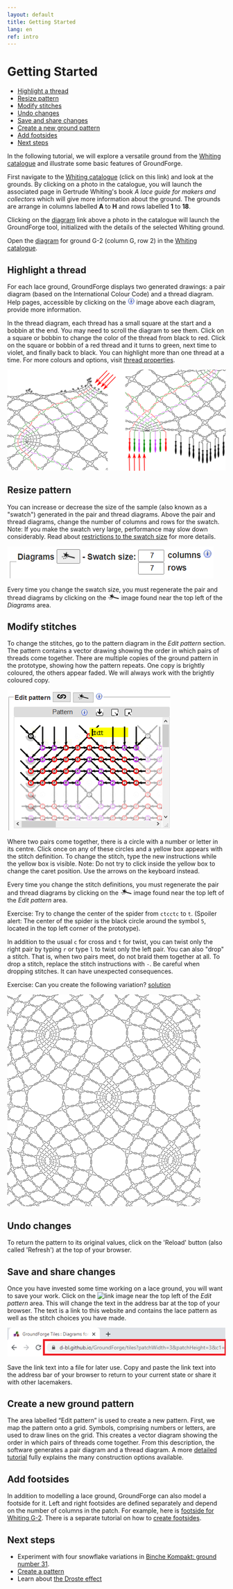 ```yaml
---
layout: default
title: Getting Started
lang: en
ref: intro
---
```


Getting Started
==========
+ [Highlight a thread](#highlight-a-thread)
+ [Resize pattern](#resize-pattern)
+ [Modify stitches](#modify-stitches)
+ [Undo changes](#undo-changes)
+ [Save and share changes](#save-and-share-changes)
+ [Create a new ground pattern](#create-a-new-ground-pattern)
+ [Add footsides](#add-footsides)
+ [Next steps](#next-steps)
   
In the following tutorial, we will explore a versatile ground from the [Whiting catalogue] and illustrate some basic features of GroundForge. 

First navigate to the [Whiting catalogue] (click on this link) and look at the grounds.  By clicking on a photo in the catalogue, you will launch the associated page in Gertrude Whiting's book *A lace guide for makers and collectors* which will give more information about the ground.  The grounds are arrange in columns labelled __A__ to __H__ and rows labelled __1__ to __18__.
 
Clicking on the [diagram] link above a photo in the catalogue will launch the GroundForge tool, initialized with the details of the selected Whiting ground.

Open the [diagram] for ground G-2 (column G, row 2) in the [Whiting catalogue].

[Whiting catalogue]: /gw-lace-to-gf/

[diagram]: /GroundForge/tiles?whiting=G2_P199&patchWidth=14&patchHeight=13&f1=ctctt&a1=ctcctc&j2=ctc&i2=ctcll&h2=ctctt&g2=ctctt&f2=ctctt&e2=ctctt&d2=ctctt&c2=ctcrrr&b2=ctc&j3=ctcll&i3=ctctt&h3=ctctt&g3=ctcttl&f3=ctc&e3=ctcttr&d3=ctctt&c3=ctctt&b3=ctcrrr&a3=ctc&j4=ctctt&i4=ctctt&h4=ctcttl&g4=ctc&f4=ctc&e4=ctc&d4=ctcttr&c4=ctctt&b4=ctctt&a4=ctcttt&j5=ctctt&i5=ctcttl&h5=ctc&g5=ctc&e5=ctc&d5=ctc&c5=ctcttr&b5=ctctt&a5=ctctt&tile=5----5----,-CDD632AAB,5666632222,5666632222,56666-2222&tileStitch=ctct&shiftColsSW=-5&shiftRowsSW=5&shiftColsSE=5&shiftRowsSE=5

## Highlight a thread
For each lace ground, GroundForge displays two generated drawings: a pair diagram (based on the International Colour Code) and a thread diagram. Help pages, accessible by clicking on the ![info](../images/information-icon.png) image above each diagram, provide more information.

In the thread diagram, each thread has a small square at the start and a bobbin at the end. You may need to scroll the diagram to see them. Click on a square or bobbin to change the color of the thread from black to red. Click on the square or bobbin of a red thread  and it turns to green, next time to violet, and finally back to black. You can highlight more than one thread at a time. For more colours and options, visit [thread properties](Thread-Properties).

![](images/G2-toggle-thread.png)

## Resize pattern

You can increase or decrease the size of the sample (also known as a "swatch") generated in the pair and thread diagrams. Above the pair and thread diagrams, change the number of columns and rows for the swatch. Note: If you make the swatch very large, performance may slow down considerably.  Read about [restrictions to the swatch size](Patch-Size) for more details. 

![](images/patch-size.png)

Every time you change the swatch size, you must regenerate the pair and thread diagrams by clicking on the ![wand](../images/wand.png) image found near the top left of the _Diagrams_ area.

## Modify stitches

To change the stitches, go to the pattern diagram in the _Edit pattern_ section. The pattern contains a vector drawing showing the order in which pairs of threads come together. There are multiple copies of the ground pattern in the prototype, showing how the pattern repeats. One copy is brightly coloured, the others appear faded. We will always work with the brightly coloured copy.

![](images/G2-stitch-editor.png)

Where two pairs come together, there is a circle with a number or letter in its centre. Click once on any of these circles and a yellow box appears with the stitch definition. To change the stitch, type the new instructions while the yellow box is visible. Note: Do not try to click inside the yellow box to change the caret position.  Use the arrows on the keyboard instead.  

Every time you change the stitch definitions, you must regenerate the pair and thread diagrams by clicking on the ![wand](../images/wand.png) image found near the top left of the _Edit pattern_ area.

Exercise: Try to change the center of the spider from `ctcctc` to `t`. (Spoiler alert: The center of the spider is the black circle around the symbol `5`, located in the top left corner of the prototype).

In addition to the usual `c` for cross and `t` for twist, you can twist only the right pair by typing `r` or type `l` to twist only the left pair. You can also "drop" a stitch. That is, when two pairs meet, do not braid them together at all. To drop a stitch, replace the stitch instructions with `-`. Be careful when dropping stitches. It can have unexpected consequences.

Exercise: Can you create the following variation? [solution](/GroundForge/tiles?whiting=G2_P199&patchWidth=20&patchHeight=20&f1=-&a1=t&j2=ctc&i2=ctclll&h2=ctctt&g2=ctctt&f2=ctctt&e2=ctctt&d2=ctctt&c2=ctcrrr&b2=ctc&j3=ctclll&i3=ctctt&h3=ctctt&g3=ctcttl&f3=ctc&e3=ctcttr&d3=ctctt&c3=ctctt&b3=ctcrrr&a3=ctc&j4=ctctt&i4=ctctt&h4=ctcttl&g4=ctc&f4=ctc&e4=ctc&d4=ctcttr&c4=ctctt&b4=ctctt&a4=ctcttt&j5=ctctt&i5=ctcttl&h5=ctc&g5=ctc&e5=ctc&d5=ctc&c5=ctcttr&b5=ctctt&a5=ctctt&tile=5----5----,-CDD632AAB,5666632222,5666632222,56666-2222&footsideStitch=ctctt&tileStitch=ctct&headsideStitch=ctctt&shiftColsSW=-5&shiftRowsSW=5&shiftColsSE=5&shiftRowsSE=5)

![](images/G2-modified.png)

## Undo changes

To return the pattern to its original values, click on the 'Reload' button (also called 'Refresh') at the top of your browser.

## Save and share changes

Once you have invested some time working on a lace ground, you will want to save your work. Click on the ![link](../images/link.png) image near the top left of the _Edit pattern_ area. This will change the text in the address bar at the top of your browser. The text is a link to this website and contains the lace pattern as well as the stitch choices you have made.

![](images/save-link.png)

Save the link text into a file for later use. Copy and paste the link text into the address bar of your browser to return to your current state or share it with other lacemakers.

## Create a new ground pattern

The area labelled “Edit pattern” is used to create a new pattern. First, we map the pattern onto a grid. Symbols, comprising numbers or letters, are used to draw lines on the grid. This creates a vector diagram showing the order in which pairs of threads come together. From this description, the software generates a pair diagram and a thread diagram. A more [detailed tutorial](Advanced) fully explains the many construction options available.

## Add footsides

In addition to modelling a lace ground, GroundForge can also model a footside for it. Left and right footsides are defined separately and depend on the number of columns in the patch. For example, here is [footside for Whiting G-2](/GroundForge/tiles?whiting=G2_P199&patchWidth=11&patchHeight=22&r1=ctcrr&q1=ctc&j1=ctctt&e1=ctcctc&c1=ctc&b1=ctcll&s2=ctctt&r2=ctc&q2=ctcll&p2=ctc&n2=ctc&m2=ctclll&l2=ctctt&k2=ctctt&j2=ctctt&i2=ctctt&h2=ctctt&g2=ctcrrr&f2=ctc&d2=ctc&c2=ctcrr&b2=ctc&a2=ctctt&r3=ctcrr&q3=ctc&p3=ctcrr&n3=ctclll&m3=ctctt&l3=ctctt&k3=ctcttl&j3=ctc&i3=ctcttr&h3=ctctt&g3=ctctt&f3=ctcrrr&e3=ctc&d3=ctcll&c3=ctc&b3=ctcll&s4=ctctt&r4=ctc&q4=ctcll&p4=ctctt&n4=ctctt&m4=ctctt&l4=ctcttl&k4=ctc&j4=ctc&i4=ctc&h4=ctcttr&g4=ctctt&f4=ctctt&e4=ctcttt&d4=ctctt&c4=ctcrr&b4=ctc&a4=ctctt&r5=ctcrr&q5=ctc&p5=ctctt&n5=ctctt&m5=ctcttl&l5=ctc&k5=ctc&i5=ctc&h5=ctc&g5=ctcttr&f5=ctctt&e5=ctctt&d5=ctctt&c5=ctc&b5=ctcll&s6=ctctt&r6=ctc&q6=ctcll&c6=ctcrr&b6=ctc&a6=ctctt&s7=ctctt&r7=ctcrr&q7=ctc&p7=ctctt&d7=ctctt&c7=ctc&b7=ctcll&a7=ctctt&r8=ctc&q8=ctcll&p8=ctcll&d8=ctcrr&c8=ctcrr&b8=ctc&s9=ctctt&r9=ctcrr&q9=ctc&p9=rr&d9=ll&c9=ctc&b9=ctcll&a9=ctctt&r10=ctc&q10=ctcll&p10=ctcrr&d10=ctcll&c10=ctcrr&b10=ctc&footside=X14-,4886,-111,B883,X111,488-,1115,X786,1114,X786&tile=5----5----,-CDD632AAB,5666632222,5666632222,56666-2222&headside=-78X,2117,888-,311C,888X,-117,5888,214X,7888,214X&footsideStitch=ctc&tileStitch=ctctt&headsideStitch=ctctt&shiftColsSW=-5&shiftRowsSW=5&shiftColsSE=5&shiftRowsSE=5).
There is a separate tutorial on how to [create footsides](Advanced#foot-sides).

## Next steps

<a name="BK-31"></a>
* Experiment with four snowflake variations in [Binche Kompakt: ground number 31](Binche).
* [Create a pattern](Advanced)
* Learn about [the Droste effect](Droste-effect)
